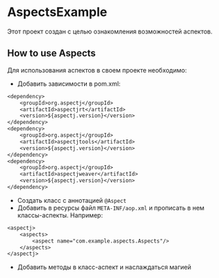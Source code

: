 # AspectsExample

Этот проект создан с целью ознакомления возможностей аспектов.

## How to use Aspects

Для использования аспектов в своем проекте необходимо:

- Добавить зависимости в pom.xml:

```dtd
<dependency>
    <groupId>org.aspectj</groupId>
    <artifactId>aspectjrt</artifactId>
    <version>${aspectj.version}</version>
</dependency>
<dependency>
    <groupId>org.aspectj</groupId>
    <artifactId>aspectjtools</artifactId>
    <version>${aspectj.version}</version>
</dependency>
<dependency>
    <groupId>org.aspectj</groupId>
    <artifactId>aspectjweaver</artifactId>
    <version>${aspectj.version}</version>
</dependency>
```

- Создать класс с аннотацией `@Aspect`
- Добавить в ресурсы файл `META-INF/aop.xml` и прописать в нем классы-аспекты. Например:
```dtd
<aspectj>
    <aspects>
        <aspect name="com.example.aspects.Aspects"/>
    </aspects>
</aspectj>
```
- Добавить методы в класс-аспект и наслаждаться магией